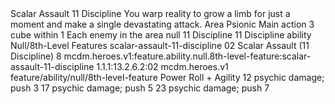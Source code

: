 <ability>
  <name>Scalar Assault</name>
  <cost>11 Discipline</cost>
  <flavor>You warp reality to grow a limb for just a moment and make a single devastating attack.</flavor>
  <keywords>
    <keyword>Area</keyword>
    <keyword>Psionic</keyword>
  </keywords>
  <type>Main action</type>
  <distance>3 cube within 1</distance>
  <target>Each enemy in the area</target>
  <metadata>
    <class>null</class>
    <cost>11 Discipline</cost>
    <cost_amount>11</cost_amount>
    <cost_resource>Discipline</cost_resource>
    <feature_type>ability</feature_type>
    <file_dpath>Null/8th-Level Features</file_dpath>
    <item_id>scalar-assault-11-discipline</item_id>
    <item_index>02</item_index>
    <item_name>Scalar Assault (11 Discipline)</item_name>
    <level>8</level>
    <scc>mcdm.heroes.v1:feature.ability.null.8th-level-feature:scalar-assault-11-discipline</scc>
    <scdc>1.1.1:13.2.6.2:02</scdc>
    <source>mcdm.heroes.v1</source>
    <type>feature/ability/null/8th-level-feature</type>
  </metadata>
  <effects>
    <effect type="roll">
      <roll>Power Roll + Agility</roll>
      <t1>12 psychic damage; push 3</t1>
      <t2>17 psychic damage; push 5</t2>
      <t3>23 psychic damage; push 7</t3>
    </effect>
  </effects>
</ability>
